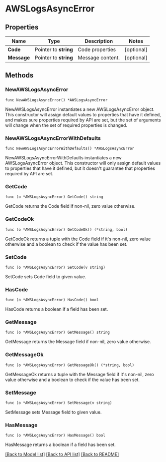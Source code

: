 # AWSLogsAsyncError

## Properties

| Name        | Type                  | Description      | Notes      |
| ----------- | --------------------- | ---------------- | ---------- |
| **Code**    | Pointer to **string** | Code properties  | [optional] |
| **Message** | Pointer to **string** | Message content. | [optional] |

## Methods

### NewAWSLogsAsyncError

`func NewAWSLogsAsyncError() *AWSLogsAsyncError`

NewAWSLogsAsyncError instantiates a new AWSLogsAsyncError object.
This constructor will assign default values to properties that have it defined,
and makes sure properties required by API are set, but the set of arguments
will change when the set of required properties is changed.

### NewAWSLogsAsyncErrorWithDefaults

`func NewAWSLogsAsyncErrorWithDefaults() *AWSLogsAsyncError`

NewAWSLogsAsyncErrorWithDefaults instantiates a new AWSLogsAsyncError object.
This constructor will only assign default values to properties that have it defined,
but it doesn't guarantee that properties required by API are set.

### GetCode

`func (o *AWSLogsAsyncError) GetCode() string`

GetCode returns the Code field if non-nil, zero value otherwise.

### GetCodeOk

`func (o *AWSLogsAsyncError) GetCodeOk() (*string, bool)`

GetCodeOk returns a tuple with the Code field if it's non-nil, zero value otherwise
and a boolean to check if the value has been set.

### SetCode

`func (o *AWSLogsAsyncError) SetCode(v string)`

SetCode sets Code field to given value.

### HasCode

`func (o *AWSLogsAsyncError) HasCode() bool`

HasCode returns a boolean if a field has been set.

### GetMessage

`func (o *AWSLogsAsyncError) GetMessage() string`

GetMessage returns the Message field if non-nil, zero value otherwise.

### GetMessageOk

`func (o *AWSLogsAsyncError) GetMessageOk() (*string, bool)`

GetMessageOk returns a tuple with the Message field if it's non-nil, zero value otherwise
and a boolean to check if the value has been set.

### SetMessage

`func (o *AWSLogsAsyncError) SetMessage(v string)`

SetMessage sets Message field to given value.

### HasMessage

`func (o *AWSLogsAsyncError) HasMessage() bool`

HasMessage returns a boolean if a field has been set.

[[Back to Model list]](../README.md#documentation-for-models) [[Back to API list]](../README.md#documentation-for-api-endpoints) [[Back to README]](../README.md)
